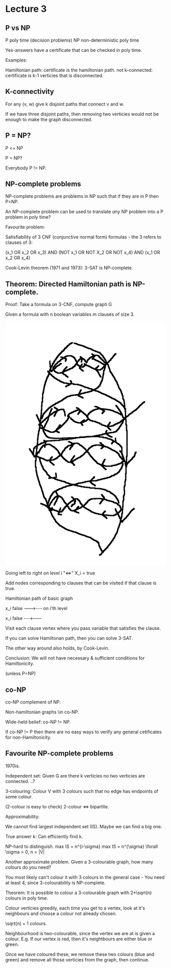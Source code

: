 # Lecture 3

## P vs NP

P poly time (decision problems)
NP non-deterministic poly time

Yes-answers have a certificate that can be checked in poly time.

Examples:

Hamiltonian path: certificate is the hamiltonian path.
not k-connected: certificate is k-1 verticies that is disconnected.

## K-connectivity

For any (v, w) give k disjoint paths that connect v and w.

If we have three disjoint paths, then removing two verticies would not be enough to make the graph disconnected.

## P = NP?

P <= NP

P = NP?

Everybody P != NP.

## NP-complete problems

NP-complete problems are problems in NP such that if they are in P then P=NP.

An NP-complete problem can be used to translate *any* NP problem into a P problem in poly time?

Favourite problem:

Satisfiability of 3 CNF (conjunctive normal form) formulas - the 3 refers to clauses of 3:

(x_1 OR x_2 OR x_3) AND (NOT x_1 OR NOT X_2 OR NOT x_4) AND (x_1 OR x_2 OR x_4)

Cook-Levin theorem (1971 and 1973): 3-SAT is NP-complete.

## Theorem: Directed Hamiltonian path is NP-complete.

Proof: Take a formula on 3-CNF, compute graph G

Given a formula with n boolean variables m clauses of size 3.

![Hamiltonain paths](inc/lecture_3/hamiltonian_3cnf.png)

Going left to right on level i "<=>" X_i = true

Add nodes corresponding to clauses that can be visited if that clause is true.

Hamiltonian path of basic graph

x_i false --->--- on i'th level

x_i false ---<---

Visit each clause vertex where you pass variable that satisfies the clause.

If you can solve Hamiltonan path, then you can solve 3-SAT.

The other way around also holds, by Cook-Levin.

Conclusion: We will not have necessary & sufficient conditions for Hamiltonicity.

(unless P=NP)

## co-NP

co-NP complement of NP.

Non-hamiltonian graphs \in co-NP.

Wide-held belief: co-NP != NP.

If co-NP != P then there are no easy ways to verify any general cetificates for non-Hamiltonicity.

## Favourite NP-complete problems

1970is.

Independent set: Given G are there k verticies no two verticies are  connected. ..?

3-colouring: Colour V with 3 colours such that no edge has endpoints of some colour.

(2-colour is easy to check)
2-colour <=> bipartite.

Approximability:

We cannot find largest independent set (IS). Maybe we can find a big one.

True answer k: Can efficiently find k.

NP-hard to distinguish. max IS = n^{i-\sigma}
                        max IS = n^{\sigma}      \forall \sigma > 0, n = |V|

Another approximate problem. Given a 3-colourable graph, how many colours do you need?

You most likely can't colour it with 3 colours in the general case - You need at least 4, since 3-colourability is NP-complete.

Theorem: It is possible to colour a 3-colourable graph with 2*\sqrt(n) colours in poly time.

Colour verticies greedily, each time you get to a vertex, look at it's neighbours and choose a colour not already chosen.

\sqrt(n) + 1 colours.

Neighbourhood is two-colourable, since the vertex we are at is given a colour. E.g. If our vertex is red, then it's neightbours are either blue or green.

Once we have coloured these, we remove these two colours (blue and green) and remove all those verticies from the graph, then continue.
